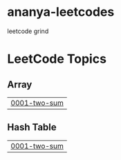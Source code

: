 # ananya-leetcodes
leetcode grind

<!---LeetCode Topics Start-->
# LeetCode Topics
## Array
|  |
| ------- |
| [0001-two-sum](https://github.com/11Ananya/ananya-leetcodes/tree/master/0001-two-sum) |
## Hash Table
|  |
| ------- |
| [0001-two-sum](https://github.com/11Ananya/ananya-leetcodes/tree/master/0001-two-sum) |
<!---LeetCode Topics End-->